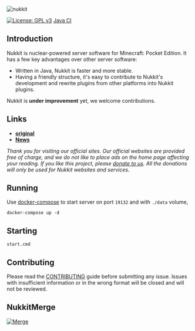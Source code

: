 ![nukkit](.github/images/banner.png)

[![License: GPL v3](https://img.shields.io/badge/License-GPL%20v3-blue.svg)](LICENSE)
[Java CI](https://github.com/ReefNetwork/Nukkit/workflows/Java%20CI/badge.svg)

Introduction
-------------

Nukkit is nuclear-powered server software for Minecraft: Pocket Edition.
It has a few key advantages over other server software:

* Written in Java, Nukkit is faster and more stable.
* Having a friendly structure, it's easy to contribute to Nukkit's development and rewrite plugins from other platforms into Nukkit plugins.

Nukkit is **under improvement** yet, we welcome contributions. 

Links
--------------------

* __[original](https://github.com/NukkitX/Nukkit)__
* __[News](https://nukkitx.com)__

*Thank you for visiting our official sites. Our official websites are provided free of charge, and we do not like to place ads on the home page affecting your reading. If you like this project, please [donate to us](https://nukkitx.com/donate). All the donations will only be used for Nukkit websites and services.*

Running
-------------
Use [docker-compose](https://docs.docker.com/compose/overview/) to start server on port `19132` and with `./data` volume,
```
docker-compose up -d
```

Starting
-------------
```
start.cmd
```

Contributing
------------
Please read the [CONTRIBUTING](.github/CONTRIBUTING.md) guide before submitting any issue. Issues with insufficient information or in the wrong format will be closed and will not be reviewed.

NukkitMerge
-------------
[![Merge](https://img.shields.io/badge/Nukkit-Merger-blueviolet)](https://github.com/ReefNetwork/Nukkit/compare/master...NukkitX:master)
